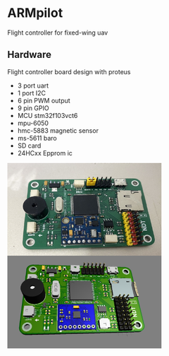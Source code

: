 # ARMpilot
Flight controller for fixed-wing uav
## Hardware
Flight controller board design with proteus
- 3 port uart
- 1 port I2C
- 6 pin PWM output
- 9 pin GPIO
- MCU stm32f103vct6
- mpu-6050
- hmc-5883 magnetic sensor
- ms-5611  baro
- SD card 
- 24HCxx Epprom ic

 <img align="left" src="./images/vct6pcb.jpg" alt="img-name" width="350" height="210"> <img align="left" src="./images/3dmode.png" alt="img-name" width="350" height="210"> 

